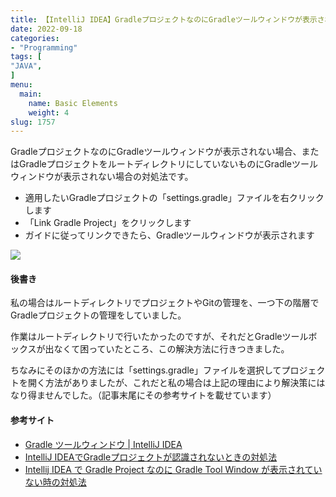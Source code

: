 ```yaml
---
title: 【IntelliJ IDEA】GradleプロジェクトなのにGradleツールウィンドウが表示されない場合の対処法【JAVA】
date: 2022-09-18
categories:
- "Programming"
tags: [
"JAVA",
]
menu:
  main:
    name: Basic Elements
    weight: 4
slug: 1757
---
```


GradleプロジェクトなのにGradleツールウィンドウが表示されない場合、またはGradleプロジェクトをルートディレクトリにしていないものにGradleツールウィンドウが表示されない場合の対処法です。

-   適用したいGradleプロジェクトの「settings.gradle」ファイルを右クリックします
-   「Link Gradle Project」をクリックします
-   ガイドに従ってリンクできたら、Gradleツールウィンドウが表示されます

![](https://lh3.googleusercontent.com/pw/AIL4fc-FWc7VROBEyjz1hSiDKd5JLQlVTgJl9yo-eTrpdbu6l10PduOTHx5IcW3hHADGCRLSyeyesG35HonmE2yl7dObRullvRwtglL4RI-lt6T8mhIxATuZu-O2PRerD_HoIK5D0ZqSCpO9aYeuYGevMzaqaCin7GqsiY-P1SCTkSw8Ey-LMxv3Vh5-hr8Lq6F6OOsjbVNN6dqrIutovbVMwfMUpWRXrnhq3ugII67NVOQJSF3LHCo4q_6cUheUHuL_1S8v6fK8pnq83GeRN374_vWp8FOfSWHqsY-wN2gFXNc7ksq3QCnK3H3tCRbsf7s4g-oy0OfIeAMro_Cw3UDjdYrgB6hWDP-qPYXEzUbMRgXY0e2q4IbMzNgZPS-k6bo-dERrBRd49Sjb7H_rjnTO-w9p-_RUrFqGfoF6Aeo4oRMSeRjF4JMuZW91OlUsnSlgMl20v3CZt0Wgk2ogyYTjyseYsSdwk1eZO_r3dBD7PN7u1bRfmeJbV5_P_2KOdMmdApMCgukKwRUxBlP1x4mktYaneblKHyoeVB_dqIENz9jjMJHplZpKF-X7LKwvL7x6m99FF5eO0ZW_l_ivgNLmZYM18ZAjc0FGVFPmCLE389aecufYBc0N1MdtpK892l2uZmtVguU9j-0XhyMDUNW7RxRWBRwvCrvgGe-h723m50KPL9jmDdyRW0eXk_us59LYmRsItt_NA1uXtHZJbZvrd-2GQgF5NwXmcJUDZr5P1M6GrhtXQuzegA-9TbS_DiHGuZS4ikrTPuKB1CuWkmNl1zyjrW1mwyf56G8Vqlza-ONMpdsNb8QYq1Djjtjbncx8sp0gNSAnQRmtqKvEJov3War0kVxNgj7uV6A2IPnljwIIZj66dykMjPPuIFvUcNGZNEZtqUc4psr28gNgjNelRQ=w475-h698-s-no?authuser=0)

#### 後書き

私の場合はルートディレクトリでプロジェクトやGitの管理を、一つ下の階層でGradleプロジェクトの管理をしていました。

作業はルートディレクトリで行いたかったのですが、それだとGradleツールボックスが出なくて困っていたところ、この解決方法に行きつきました。

ちなみにそのほかの方法には「settings.gradle」ファイルを選択してプロジェクトを開く方法がありましたが、これだと私の場合は上記の理由により解決策にはなり得ませんでした。（記事末尾にその参考サイトを載せています）

#### 参考サイト

-   [Gradle ツールウィンドウ | IntelliJ IDEA](https://pleiades.io/help/idea/jetgradle-tool-window.html)
-   [IntelliJ IDEAでGradleプロジェクトが認識されないときの対処法](https://reasonable-code.com/intellij-gradle-recognization/#:~:text=%E6%97%A2%E5%AD%98%E3%81%AEGradle%E3%83%97%E3%83%AD%E3%82%B8%E3%82%A7%E3%82%AF%E3%83%88%E3%82%92,%E3%83%97%E3%83%AD%E3%82%B8%E3%82%A7%E3%82%AF%E3%83%88%E3%82%92%E9%96%8B%E3%81%8D%E3%81%BE%E3%81%97%E3%82%87%E3%81%86%E3%80%82)
-   [Intellij IDEA で Gradle Project なのに Gradle Tool Window が表示されていない時の対処法](https://qiita.com/KenjiOtsuka/items/cb95b9d195f8b5c495a2)